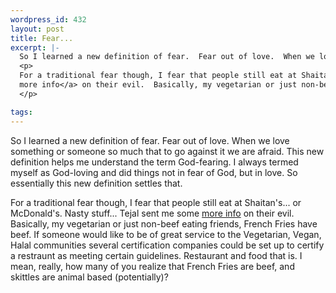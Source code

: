 ```yaml
--- 
wordpress_id: 432
layout: post
title: Fear...
excerpt: |-
  So I learned a new definition of fear.  Fear out of love.  When we love something or someone so much that to go against it we are afraid.  This new definition helps me understand the term God-fearing.  I always termed myself as God-loving and did things not in fear of God, but in love.  So essentially this new definition settles that.
  <p>
  For a traditional fear though, I fear that people still eat at Shaitan's... or McDonald's.  Nasty stuff... Tejal sent me some <a href="http://www.mcspotlight.org/media/press/mcds/indiawest090401.html">
  more info</a> on their evil.  Basically, my vegetarian or just non-beef eating friends, French Fries have beef.  If someone would like to be of great service to the Vegetarian, Vegan, Halal communities several certification companies could be set up to certify a restraunt as meeting certain guidelines.  Restaurant and food that is.  I mean, really, how many of you realize that French Fries are beef, and skittles are animal based (potentially)?
  </p>

tags: 
---
```


So I learned a new definition of fear.  Fear out of love.  When we love something or someone so much that to go against it we are afraid.  This new definition helps me understand the term God-fearing.  I always termed myself as God-loving and did things not in fear of God, but in love.  So essentially this new definition settles that.
<p>
For a traditional fear though, I fear that people still eat at Shaitan's... or McDonald's.  Nasty stuff... Tejal sent me some <a href="http://www.mcspotlight.org/media/press/mcds/indiawest090401.html">
more info</a> on their evil.  Basically, my vegetarian or just non-beef eating friends, French Fries have beef.  If someone would like to be of great service to the Vegetarian, Vegan, Halal communities several certification companies could be set up to certify a restraunt as meeting certain guidelines.  Restaurant and food that is.  I mean, really, how many of you realize that French Fries are beef, and skittles are animal based (potentially)?
</p>
